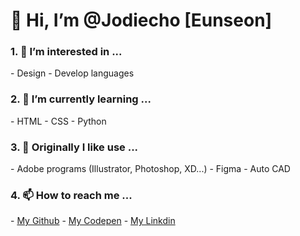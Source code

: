 <h1>👋 Hi, I’m @Jodiecho [Eunseon] </h1>

<h3>1. 👀 I’m interested in ... </h3>
  - Design
  - Develop languages

<h3>2. 🌱 I’m currently learning ...</h3>
  - HTML
  - CSS
  - Python
  
<h3>3. 💞️ Originally I like use ...</h3>
  - Adobe programs (Illustrator, Photoshop, XD...)
  - Figma
  - Auto CAD

<h3>4. 📫 How to reach me ...</h3>
 - <a href="https://github.com/Jodiecho/" rel="nofollow">My Github</a>
 - <a href="https://codepen.io/Jodiecho" rel="">My Codepen</a>
 - <a href="https://www.linkedin.com/in/eunseoncho/" rel="">My Linkdin</a>


<!---
Jodiecho/Jodiecho is a ✨ special ✨ repository because its `README.md` (this file) appears on your GitHub profile.
You can click the Preview link to take a look at your changes.
--->
